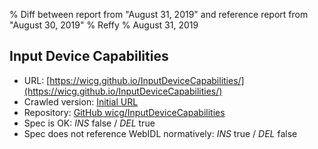 % Diff between report from "August 31, 2019" and reference report from "August 30, 2019"
% Reffy
% August 31, 2019

## Input Device Capabilities

- URL: [https://wicg.github.io/InputDeviceCapabilities/](https://wicg.github.io/InputDeviceCapabilities/)
- Crawled version: [Initial URL](https://wicg.github.io/InputDeviceCapabilities/)
- Repository: [GitHub wicg/InputDeviceCapabilities](https://github.com/wicg/InputDeviceCapabilities)
- Spec is OK: *INS* false / *DEL* true
- Spec does not reference WebIDL normatively: *INS* true / *DEL* false


